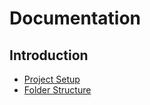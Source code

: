 # Documentation

## Introduction

* [Project Setup](introduction/project-setup.md)
* [Folder Structure](introduction/folder-structure.md)